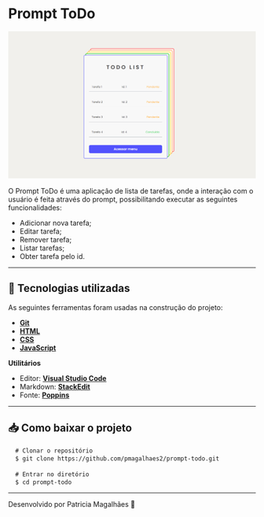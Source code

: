 

#  Prompt ToDo

![enter link description here](https://github.com/pmagalhaes2/prompt-todo/blob/main/src/assets/todo-list.PNG?raw=true)

O Prompt ToDo é uma aplicação de lista de tarefas, onde a interação com o usuário é feita através do prompt, possibilitando executar as seguintes funcionalidades:

 - Adicionar nova tarefa;
 - Editar tarefa;
 - Remover tarefa;
 - Listar tarefas;
 - Obter tarefa pelo id.

---

##  🚀 Tecnologias utilizadas
As seguintes ferramentas foram usadas na construção do projeto:

- **[Git](https://git-scm.com/doc)**
- **[HTML](https://developer.mozilla.org/pt-BR/docs/Web/HTML)**
- **[CSS](https://developer.mozilla.org/pt-BR/docs/Web/CSS)**
-   **[JavaScript](https://developer.mozilla.org/pt-BR/docs/Web/JavaScript)**

**Utilitários**
- Editor: **[Visual Studio Code](https://code.visualstudio.com/)**
- Markdown: **[StackEdit](https://stackedit.io/)**
- Fonte: **[Poppins](https://fonts.google.com/specimen/Poppins)**

---

## 📥    Como baixar o projeto

      # Clonar o repositório
      $ git clone https://github.com/pmagalhaes2/prompt-todo.git
      
      # Entrar no diretório
      $ cd prompt-todo

----------

Desenvolvido por Patricia Magalhães 💙